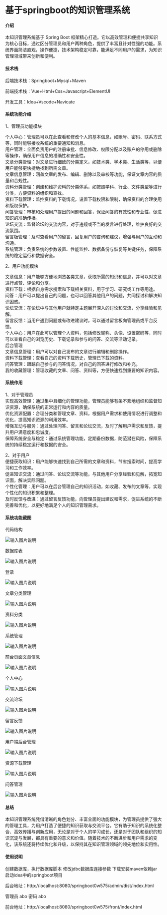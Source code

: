 # 基于springboot的知识管理系统

#### 介绍

本知识管理系统基于 Spring Boot 框架精心打造。它以高效管理和便捷共享知识为核心目标，通过区分管理员和用户两种角色，提供了丰富且针对性强的功能。系统界面简洁直观，操作便捷，技术架构稳定可靠，能满足不同用户的需求，为知识管理领域带来创新和便利。

#### 技术栈

后端技术栈：Springboot+Mysql+Maven

前端技术栈：Vue+Html+Css+Javascript+ElementUI

开发工具：Idea+Vscode+Navicate

#### 系统功能介绍

1、管理员功能模块  

个人中心：管理员可以在此查看和修改个人的基本信息，如账号、密码、联系方式等，同时能够接收系统的重要通知和消息。  
用户管理：全面负责用户的注册审批、信息修改、权限分配以及账户的停用或删除等操作，确保用户信息的准确性和安全性。  
文章分类管理：对文章进行细致的分类定义，如技术类、学术类、生活类等，以便用户能够更快捷地找到所需文章。  
文章信息管理：涵盖文章的发布、编辑、删除以及审核等功能，保证文章内容的质量和合规性。  
资料分类管理：创建和维护资料的分类体系，如按照学科、行业、文件类型等进行分类，方便资料的组织和查找。  
资料下载管理：监控资料的下载情况，设置下载权限和限制，确保资料的合理使用和版权保护。  
问答管理：审核和处理用户提出的问题和回答，保证问答的有效性和专业性，促进知识的准确传播。  
论坛交流：监督论坛的交流内容，对于违规或不当的发言进行处理，维护良好的交流氛围。  
留言板管理：及时查看用户的留言，回复用户的咨询和建议，增强与用户的互动和沟通。  
系统管理：负责系统的参数设置、性能监控、数据备份与恢复等关键任务，保障系统的稳定运行和数据安全。  

2、用户功能模块  

文章信息：用户能够方便地浏览各类文章，获取所需的知识和信息，并可以对文章进行点赞、评论和分享。  
资料下载：根据自身需求搜索和下载相关资料，用于学习、研究或工作等用途。  
问答：用户可以提出自己的问题，也可以回答其他用户的问题，共同探讨和解决知识困惑。  
论坛交流：在论坛中与其他用户就特定主题展开深入的讨论和交流，分享经验和见解。  
留言反馈：当用户遇到问题或有改进建议时，可以通过留言板向管理员或平台反馈。  
个人中心：用户在此可以管理个人资料，包括修改昵称、头像、设置密码等，同时可以查看自己的浏览历史、下载记录和参与的问答、交流等活动记录。  
后台管理  
文章信息管理：用户可以对自己发布的文章进行编辑和删除操作。  
资料下载管理：查看自己的资料下载历史，管理已下载的资料。  
问答管理：跟踪自己参与的问答情况，对自己的回答进行修改和补充。  
我的收藏管理：管理收藏的文章、问答、资料等，方便快速找到重要的知识内容。  

#### 系统作用

1、对于管理员  
实现高效管理：通过集中且细化的管理功能，管理员能够有条不紊地组织和监督知识资源，确保系统的正常运行和内容的质量。  
优化资源配置：合理分类和管理文章、资料，根据用户需求和使用情况进行调整和优化，提高知识资源的利用效率。  
增强互动与服务：通过处理问答、留言和论坛交流，及时了解用户需求和反馈，提升用户满意度和忠诚度。  
保障系统安全与稳定：通过系统管理功能，定期备份数据，防范潜在风险，保障系统的持续稳定运行和数据的安全。  

2、对于用户  
便捷获取知识：用户能够快速找到自己所需的文章和资料，节省搜索时间，提高学习和工作效率。  
促进知识交流：通过问答、论坛交流等功能，与其他用户分享经验和见解，拓宽知识面，解决实际问题。  
个性化管理：用户可以在后台管理自己的知识活动，如收藏、发布的文章等，实现个性化的知识积累和整理。  
及时反馈与改进：通过留言反馈功能，向管理员提出建议和需求，促进系统的不断完善和优化，以更好地满足个人的知识管理需求。  

#### 系统功能截图

代码结构

![输入图片说明](images/3ac5b3c6dbf67a03d6743f6fdd71cfb.png)

数据库表

![输入图片说明](images/a7cf0a4cb00988d24c0a46e464c20b0.png)

登录

![输入图片说明](images/23551eee784ef6f9db991f811071462.png)

文章分类管理

![输入图片说明](images/635e425843cf8b14c26c17d8cd9eb5c.png)

资料分类

![输入图片说明](images/00905be3eeb16fbc13664b6f7d45d5b.png)

系统管理

![输入图片说明](images/bb8304ac870b495c6c3effca9abe836.png)

前台页面文章信息

![输入图片说明](images/5b3cd6088e3f03e64a4735d26f27c25.png)

个人中心

![输入图片说明](images/f82b209e78c7cd16462830c8ad33ea5.png)

交流论坛

![输入图片说明](images/e7943e59bfb8ba0bfd386b4ccdccb8e.png)

留言反馈

![输入图片说明](images/0c0c8a243d367e5908c13ef6307ece3.png)

用户端后台管理

![输入图片说明](images/d75a821379c4e743575813f788c13a5.png)

资源下载管理

![输入图片说明](images/85acfef95ecfb7ef5e79831221435a2.png)

问答管理

![输入图片说明](images/3d1b3d40872a0456452aaa5dfa08d24.png)

#### 总结

本知识管理系统凭借清晰的角色划分、丰富全面的功能模块，为管理员提供了强大的管理工具，为用户打造了便捷的知识获取与交流平台。它有助于知识的系统化整合、高效传播与创新应用，无论是对于个人的学习成长，还是对于团队和组织的知识沉淀与发展，都具有重要的意义和价值。随着技术的不断进步和用户需求的变化，该系统还将持续优化和升级，以保持其在知识管理领域的领先地位和实用性。

#### 使用说明

创建数据库，执行数据库脚本 修改jdbc数据库连接参数 下载安装maven依赖jar 启动idea中的springboot项目

后台地址：http://localhost:8080/springboot0w575/admin/dist/index.html

管理员  abo 密码 abo

前台地址：http://localhost:8080/springboot0w575/front/index.html


